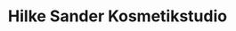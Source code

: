 ---
title: "Hilke Sander Kosmetikstudio"
url: /westerstede/hilke-sander-kosmetikstudio/
shop: Kosmetik
---